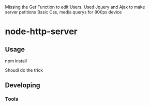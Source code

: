 Missing the Get Function to edit Users.
Used Jquery and Ajax to make server petitions
Basic Css, media querys for 800px device

# node-http-server



## Usage
npm install

Shoudl do the trick

## Developing



### Tools

